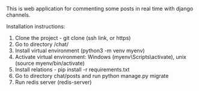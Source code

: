 This is web application for commenting some posts in real time with django channels.

Installation instructions:

1. Clone the project - git clone (ssh link, or https)
2. Go to directory /chat/
3. Install virtual environment (python3 -m venv myenv)
4. Activate virtual environment: Windows (myenv\Scripts\activate), unix (source myenv/bin/activate)
5. Install relations - pip install -r requirements.txt
6. Go to directory chat/posts and run python manage.py migrate
7. Run redis server (redis-server)